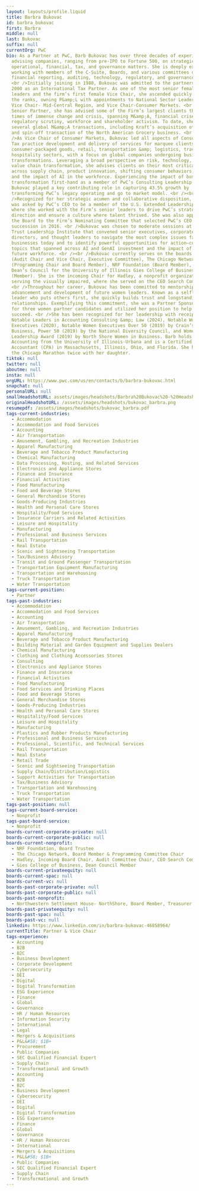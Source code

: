 ```yaml
---
layout: layouts/profile.liquid
title: Barbra Bukovac
id: barbra_bukovac
first: Barbra
middle: null
last: Bukovac
suffix: null
currentOrg: PwC
bio: As a Partner at PwC, Barb Bukovac has over three decades of experience
  advising companies, ranging from pre-IPO to Fortune 500, on strategic,
  operational, financial, tax, and governance matters. She is deeply experienced
  working with members of the C-Suite, Boards, and various committees on
  financial reporting, auditing, technology, regulatory, and governance matters.
  <br />Initially joining in 1988, Bukovac was admitted to the partnership in
  2000 as an International Tax Partner. As one of the most senior female tax
  leaders and the firm’s first female Vice Chair, she ascended quickly through
  the ranks, owning P&amp;L with appointments to National Sector Leader-Tax,
  Vice Chair- Mid-Central Region, and Vice Chair-Consumer Markets. <br />As
  Senior Partner, she has advised some of the Firm’s largest clients through
  times of immense change and crisis, spanning M&amp;A, financial crises, global
  regulatory scrutiny, workforce and shareholder activism. To date, she has led
  several global M&amp;A transactions, including Kraft’s acquisition of Cadbury
  and spin-off transaction of the North American Grocery business. <br /><br
  />As Vice Chair of Consumer Markets, Bukovac led all aspects of Consulting and
  Tax practice development and delivery of services for marquee clients in the
  consumer-packaged goods, retail, transportation &amp; logistics, travel, and
  hospitality sectors, with a focus on global companies undergoing business
  transformations. Leveraging a broad perspective on risk, technology, tax, and
  value chain transformation, she advises clients on their most critical issues
  across supply chain, product innovation, shifting consumer behaviors, tariffs,
  and the impact of AI in the workforce. Experiencing the impact of business
  transformation first-hand as a member of PwC’s Consulting Leadership team,
  Bukovac played a key contributing role in capturing 43.5% growth by
  transforming PwC’s legacy operating and go to market model. <br /><br
  />Recognized for her strategic acumen and collaborative disposition, Bukovac
  was asked by PwC’s CEO to be a member of the U.S. Extended Leadership Team,
  where she worked with the Firm’s senior leaders to drive PwC’s strategic
  direction and ensure a culture where talent thrived. She was also appointed by
  the Board to the Firm’s Nominating Committee that selected PwC’s CEO slate for
  succession in 2016. <br />Bukovac was chosen to moderate sessions at PwC’s
  Trust Leadership Institute that convened senior executives, corporate board
  directors, and thought leaders to navigate the most complex issues facing
  businesses today and to identify powerful opportunities for action—covering
  topics that spanned across AI and GenAI investment and the impact of AI on the
  future workforce. <br /><br />Bukovac currently serves on the boards of Hadley
  (Audit Chair and Vice Chair, Executive Committee), The Chicago Network
  (Programming Chair and Board Member), NRF Foundation (Board Member), and the
  Dean’s Council for the University of Illinois Gies College of Business
  (Member). She is the incoming Chair for Hadley, a nonprofit organization
  serving the visually impaired, where she served on the CEO Search Committee.
  <br />Throughout her career, Bukovac has been committed to mentorship and the
  advancement and development of future women leaders. Known as a selfless
  leader who puts others first, she quickly builds trust and longstanding
  relationships. Exemplifying this commitment, she was a Partner Sponsor at PwC
  for three women partner candidates and utilized her position to help others
  succeed. <br />She has been recognized for her leadership with receipt of the
  Notable Leaders in Accounting Consulting &amp; Law (2024), Notable Women
  Executives (2020), Notable Women Executives Over 50 (2019) by Crain’s Chicago
  Business, Power 50 (2019) by the National Diversity Council, and Women’s
  Leadership Award (2019) by North Shore Women in Business. Barb holds a BS in
  Accounting from the University of Illinois-Urbana and is a Certified Public
  Accountant (CPA) in Massachusetts, Illinois, Ohio, and Florida. She has run
  the Chicago Marathon twice with her daughter.
tiktok: null
twitter: null
aboutme: null
insta: null
orgURL: https://www.pwc.com/us/en/contacts/b/barbra-bukovac.html
snapchat: null
personalURL: null
smallHeadshotURL: assets/images/headshots/Barbra%20Bukovac%20-%20Headshot_converted_scaled.avif
originalHeadshotURL: /assets/images/headshots/bukovac_barbra.png
resumepdf: /assets/images/headshots/bukovac_barbra.pdf
tags-current-industries:
  - Accommodation
  - Accommodation and Food Services
  - Accounting
  - Air Transportation
  - Amusement, Gambling, and Recreation Industries
  - Apparel Manufacturing
  - Beverage and Tobacco Product Manufacturing
  - Chemical Manufacturing
  - Data Processing, Hosting, and Related Services
  - Electronics and Appliance Stores
  - Finance and Insurance
  - Financial Activities
  - Food Manufacturing
  - Food and Beverage Stores
  - General Merchandise Stores
  - Goods-Producing Industries
  - Health and Personal Care Stores
  - Hospitality/Food Services
  - Insurance Carriers and Related Activities
  - Leisure and Hospitality
  - Manufacturing
  - Professional and Business Services
  - Rail Transportation
  - Real Estate
  - Scenic and Sightseeing Transportation
  - Tax/Business Advisory
  - Transit and Ground Passenger Transportation
  - Transportation Equipment Manufacturing
  - Transportation and Warehousing
  - Truck Transportation
  - Water Transportation
tags-current-position:
  - Partner
tags-past-industries:
  - Accommodation
  - Accommodation and Food Services
  - Accounting
  - Air Transportation
  - Amusement, Gambling, and Recreation Industries
  - Apparel Manufacturing
  - Beverage and Tobacco Product Manufacturing
  - Building Material and Garden Equipment and Supplies Dealers
  - Chemical Manufacturing
  - Clothing and Clothing Accessories Stores
  - Consulting
  - Electronics and Appliance Stores
  - Finance and Insurance
  - Financial Activities
  - Food Manufacturing
  - Food Services and Drinking Places
  - Food and Beverage Stores
  - General Merchandise Stores
  - Goods-Producing Industries
  - Health and Personal Care Stores
  - Hospitality/Food Services
  - Leisure and Hospitality
  - Manufacturing
  - Plastics and Rubber Products Manufacturing
  - Professional and Business Services
  - Professional, Scientific, and Technical Services
  - Rail Transportation
  - Real Estate
  - Retail Trade
  - Scenic and Sightseeing Transportation
  - Supply Chain/Distribution/Logistics
  - Support Activities for Transportation
  - Tax/Business Advisory
  - Transportation and Warehousing
  - Truck Transportation
  - Water Transportation
tags-past-position: null
tags-current-board-service:
  - Nonprofit
tags-past-board-service:
  - Nonprofit
boards-current-corporate-private: null
boards-current-corporate-public: null
boards-current-nonprofit:
  - NRF Foundation, Board Trustee
  - The Chicago Network, Board Member & Programming Committee Chair
  - Hadley, Incoming Board Chair, Audit Committee Chair, CEO Search Committee
  - Gies College of Business, Dean Council Member
boards-current-privateequity: null
boards-current-spac: null
boards-current-vc: null
boards-past-corporate-private: null
boards-past-corporate-public: null
boards-past-nonprofit:
  - Northwestern Settlement House- NorthShore, Board Member, Treasurer
boards-past-privateequity: null
boards-past-spac: null
boards-past-vc: null
linkedin: https://www.linkedin.com/in/barbra-bukovac-46858964/
currentTitle: Partner & Vice Chair
tags-experience:
  - Accounting
  - B2B
  - B2C
  - Business Development
  - Corporate Development
  - Cybersecurity
  - DEI
  - Digital
  - Digital Transformation
  - ESG Experience
  - Finance
  - Global
  - Governance
  - HR / Human Resources
  - Information Security
  - International
  - Legal
  - Mergers & Acquisitions
  - P&L&#58; $1B+
  - Procurement
  - Public Companies
  - SEC Qualified Financial Expert
  - Supply Chain
  - Transformational and Growth
  - Accounting
  - B2B
  - B2C
  - Business Development
  - Cybersecurity
  - DEI
  - Digital
  - Digital Transformation
  - ESG Experience
  - Finance
  - Global
  - Governance
  - HR / Human Resources
  - International
  - Mergers & Acquisitions
  - P&L&#58; $1B+
  - Public Companies
  - SEC Qualified Financial Expert
  - Supply Chain
  - Transformational and Growth
---
```

